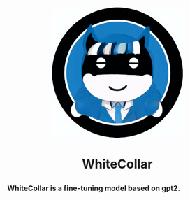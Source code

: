
<div align=center><img width="300" height="300" src="resources/logo.png" alt=""/></div>

# <p align="center">WhiteCollar</p>
### WhiteCollar is a fine-tuning model based on gpt2.

